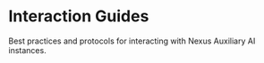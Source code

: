 # Interaction Guides

Best practices and protocols for interacting with Nexus Auxiliary AI instances.